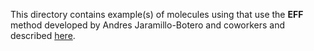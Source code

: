 This directory contains example(s) of molecules using that use the **EFF**
method developed by Andres Jaramillo-Botero and coworkers and described
[here](https://doi.org/10.1002/jcc.21637).

